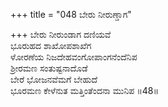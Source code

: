 +++
title = "048 ಬೇರು ನೀರುಣ್ಡಾಗ"

+++
ಬೇರು ನೀರುಂಡಾಗ ದಣಿಯವೆ  
ಭೂರುಹದ ಶಾಖೋಪಶಾಖೆಗ  
ಳೋರಣೆಯ ನಿಜದೇಹವಂಗೋಪಾಂಗನೆಂದೆನಿಪ  
ಶ್ರೀರಮಣ ಸಂತುಷ್ಟನಾದೊಡೆ  
ಬೇರೆ ಭೋಜನವೆಮಗೆ ಬೇಹುದೆ  
ಭೂರಮಣ ಕೇಳೆನುತ ಮತ್ತಿಂತೆಂದನಾ ಮುನಿಪ      ॥48॥